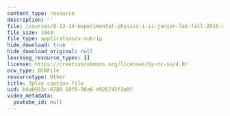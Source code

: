 ```yaml
---
content_type: resource
description: ''
file: /courses/8-13-14-experimental-physics-i-ii-junior-lab-fall-2016-spring-2017/b4a0653c678050f696a6e026745f3a0f_lpclkNdPQP0.vtt
file_size: 1844
file_type: application/x-subrip
hide_download: true
hide_download_original: null
learning_resource_types: []
license: https://creativecommons.org/licenses/by-nc-sa/4.0/
ocw_type: OCWFile
resourcetype: Other
title: 3play caption file
uid: b4a0653c-6780-50f6-96a6-e026745f3a0f
video_metadata:
  youtube_id: null
---
```


